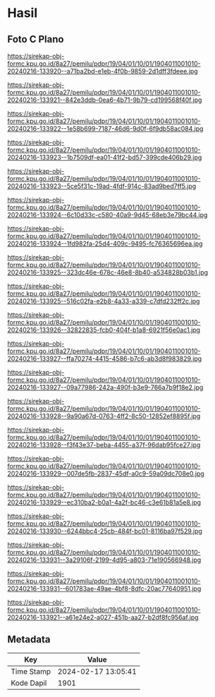 # Hasil

## Foto C Plano

https://sirekap-obj-formc.kpu.go.id/8a27/pemilu/pdpr/19/04/01/10/01/1904011001010-20240216-133920--a71ba2bd-e1eb-4f0b-9859-2d1dff3fdeee.jpg

https://sirekap-obj-formc.kpu.go.id/8a27/pemilu/pdpr/19/04/01/10/01/1904011001010-20240216-133921--842e3ddb-0ea6-4b71-9b79-cd199568f40f.jpg

https://sirekap-obj-formc.kpu.go.id/8a27/pemilu/pdpr/19/04/01/10/01/1904011001010-20240216-133922--1e58b699-7187-46d6-9d0f-6f9db58ac084.jpg

https://sirekap-obj-formc.kpu.go.id/8a27/pemilu/pdpr/19/04/01/10/01/1904011001010-20240216-133923--1b7509df-ea01-41f2-bd57-399cde406b29.jpg

https://sirekap-obj-formc.kpu.go.id/8a27/pemilu/pdpr/19/04/01/10/01/1904011001010-20240216-133923--5ce5f31c-19ad-4fdf-914c-83ad9bed7ff5.jpg

https://sirekap-obj-formc.kpu.go.id/8a27/pemilu/pdpr/19/04/01/10/01/1904011001010-20240216-133924--6c10d33c-c580-40a9-9d45-68eb3e79bc44.jpg

https://sirekap-obj-formc.kpu.go.id/8a27/pemilu/pdpr/19/04/01/10/01/1904011001010-20240216-133924--1fd982fa-25d4-409c-9495-fc76365696ea.jpg

https://sirekap-obj-formc.kpu.go.id/8a27/pemilu/pdpr/19/04/01/10/01/1904011001010-20240216-133925--323dc46e-678c-46e8-8b40-a534828b03b1.jpg

https://sirekap-obj-formc.kpu.go.id/8a27/pemilu/pdpr/19/04/01/10/01/1904011001010-20240216-133925--516c02fa-e2b8-4a33-a339-c7dfd232ff2c.jpg

https://sirekap-obj-formc.kpu.go.id/8a27/pemilu/pdpr/19/04/01/10/01/1904011001010-20240216-133926--32822835-fcb0-404f-b1a8-6921f56e0ac1.jpg

https://sirekap-obj-formc.kpu.go.id/8a27/pemilu/pdpr/19/04/01/10/01/1904011001010-20240216-133927--ffa70274-4415-4586-b7c6-ab3d8f983829.jpg

https://sirekap-obj-formc.kpu.go.id/8a27/pemilu/pdpr/19/04/01/10/01/1904011001010-20240216-133927--09a77986-242a-490f-b3e9-766a7b9f18e2.jpg

https://sirekap-obj-formc.kpu.go.id/8a27/pemilu/pdpr/19/04/01/10/01/1904011001010-20240216-133928--9a90a67d-0763-4ff2-8c50-12852ef8895f.jpg

https://sirekap-obj-formc.kpu.go.id/8a27/pemilu/pdpr/19/04/01/10/01/1904011001010-20240216-133928--f3f43e37-beba-4455-a37f-96dab95fce27.jpg

https://sirekap-obj-formc.kpu.go.id/8a27/pemilu/pdpr/19/04/01/10/01/1904011001010-20240216-133929--007de5fb-2837-45df-a0c9-59a09dc708e0.jpg

https://sirekap-obj-formc.kpu.go.id/8a27/pemilu/pdpr/19/04/01/10/01/1904011001010-20240216-133929--ec310ba2-b0a1-4a2f-bc46-c3e61b81a5e8.jpg

https://sirekap-obj-formc.kpu.go.id/8a27/pemilu/pdpr/19/04/01/10/01/1904011001010-20240216-133930--6244bbc4-25cb-484f-bc01-8116ba97f529.jpg

https://sirekap-obj-formc.kpu.go.id/8a27/pemilu/pdpr/19/04/01/10/01/1904011001010-20240216-133931--3a29106f-2199-4d95-a803-71e190566948.jpg

https://sirekap-obj-formc.kpu.go.id/8a27/pemilu/pdpr/19/04/01/10/01/1904011001010-20240216-133931--601783ae-49ae-4bf8-8dfc-20ac77640951.jpg

https://sirekap-obj-formc.kpu.go.id/8a27/pemilu/pdpr/19/04/01/10/01/1904011001010-20240216-133921--a61e24e2-a027-451b-aa27-b2df8fc956af.jpg


## Metadata

| Key        | Value               |
| ---------- | ------------------- |
| Time Stamp | 2024-02-17 13:05:41 |
| Kode Dapil | 1901                |



